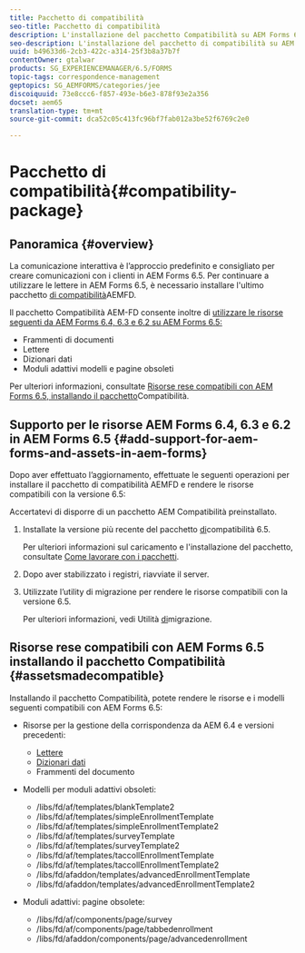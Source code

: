 ```yaml
---
title: Pacchetto di compatibilità
seo-title: Pacchetto di compatibilità
description: L'installazione del pacchetto Compatibilità su AEM Forms 6.5 consente di utilizzare le risorse Gestione corrispondenza di AEM Forms 6.4 e versioni precedenti, nonché modelli e pagine di moduli adattivi obsoleti
seo-description: L'installazione del pacchetto di compatibilità su AEM Forms 6.4 consente di utilizzare le risorse Gestione corrispondenza di AEM Forms 6.4 e di utilizzare modelli e pagine di moduli adattivi obsoleti
uuid: b49633d6-2cb3-422c-a314-25f3b8a37b7f
contentOwner: gtalwar
products: SG_EXPERIENCEMANAGER/6.5/FORMS
topic-tags: correspondence-management
geptopics: SG_AEMFORMS/categories/jee
discoiquuid: 73e8ccc6-f857-493e-b6e3-878f93e2a356
docset: aem65
translation-type: tm+mt
source-git-commit: dca52c05c413fc96bf7fab012a3be52f6769c2e0

---
```



# Pacchetto di compatibilità{#compatibility-package}

## Panoramica {#overview}

La comunicazione interattiva è l’approccio predefinito e consigliato per creare comunicazioni con i clienti in AEM Forms 6.5. Per continuare a utilizzare le lettere in AEM Forms 6.5, è necessario installare l&#39;ultimo pacchetto [di compatibilità](https://helpx.adobe.com/aem-forms/kb/aem-forms-releases.html)AEMFD.

Il pacchetto Compatibilità AEM-FD consente inoltre di [utilizzare le risorse seguenti da AEM Forms 6.4, 6.3 e 6.2 su AEM Forms 6.5:](../../forms/using/compatibility-package.md#add-support-for-aem-forms-and-assets-in-aem-forms)

* Frammenti di documenti
* Lettere
* Dizionari dati
* Moduli adattivi modelli e pagine obsoleti

Per ulteriori informazioni, consultate [Risorse rese compatibili con AEM Forms 6.5, installando il pacchetto](../../forms/using/compatibility-package.md#assetsmadecompatible)Compatibilità.

## Supporto per le risorse AEM Forms 6.4, 6.3 e 6.2 in AEM Forms 6.5 {#add-support-for-aem-forms-and-assets-in-aem-forms}

Dopo aver effettuato l’aggiornamento, effettuate le seguenti operazioni per installare il pacchetto di compatibilità AEMFD e rendere le risorse compatibili con la versione 6.5:

Accertatevi di disporre di un pacchetto [](https://helpx.adobe.com/aem-forms/kb/aem-forms-releases.html) AEM Compatibilità preinstallato.

1. Installate la versione più recente del pacchetto [di](https://helpx.adobe.com/aem-forms/kb/aem-forms-releases.html)compatibilità 6.5.

   Per ulteriori informazioni sul caricamento e l&#39;installazione del pacchetto, consultate [Come lavorare con i pacchetti](/help/sites-administering/package-manager.md).

1. Dopo aver stabilizzato i registri, riavviate il server.
1. Utilizzate l’utility di migrazione per rendere le risorse compatibili con la versione 6.5.

   Per ulteriori informazioni, vedi Utilità [di](../../forms/using/migration-utility.md)migrazione.

## Risorse rese compatibili con AEM Forms 6.5 installando il pacchetto Compatibilità {#assetsmadecompatible}

Installando il pacchetto Compatibilità, potete rendere le risorse e i modelli seguenti compatibili con AEM Forms 6.5:

* Risorse per la gestione della corrispondenza da AEM 6.4 e versioni precedenti:

   * [Lettere](../../forms/using/create-letter.md)
   * [Dizionari dati](/help/forms/using/data-dictionary.md)
   * Frammenti del documento

* Modelli per moduli adattivi obsoleti:

   * /libs/fd/af/templates/blankTemplate2
   * /libs/fd/af/templates/simpleEnrollmentTemplate
   * /libs/fd/af/templates/simpleEnrollmentTemplate2
   * /libs/fd/af/templates/surveyTemplate
   * /libs/fd/af/templates/surveyTemplate2
   * /libs/fd/af/templates/taccollEnrollmentTemplate
   * /libs/fd/af/templates/taccollEnrollmentTemplate2
   * /libs/fd/afaddon/templates/advancedEnrollmentTemplate
   * /libs/fd/afaddon/templates/advancedEnrollmentTemplate2

* Moduli adattivi: pagine obsolete:

   * /libs/fd/af/components/page/survey
   * /libs/fd/af/components/page/tabbedenrollment
   * /libs/fd/afaddon/components/page/advancedenrollment

